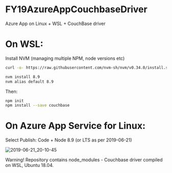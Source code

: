 # FY19AzureAppCouchbaseDriver
Azure App on Linux + WSL + CouchBase driver



# On WSL:

Install NVM (managing multiple NPM, node versions etc)

```bash
curl -o- https://raw.githubusercontent.com/nvm-sh/nvm/v0.34.0/install.sh | bash
```



```bash
nvm install 8.9
nvm alias default 8.9
```

Then:

```bash
npm init
npm install --save couchbase
```



# On Azure App Service for Linux:

Select Publish: Code + Node 8.9 (or LTS as per 2019-06-21)

![2019-06-21_20-10-45](Y:\GIT_TKOPACZ\FY19AzureAppCouchbaseDriver\2019-06-21_20-10-45.png)



Warning! Repository contains node_modules - Couchbase driver compiled on WSL, Ubuntu 18.04.

